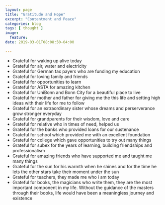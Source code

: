 ```yaml
---
layout: page
title: "Gratitude and Hope"
excerpt: "Contentment and Peace"
categories: blog
tags: [ thought ]
image:
  feature:
date: 2019-03-01T08:08:50-04:00

---
```


* Grateful for waking up alive today
* Grateful for air, water and electricity
* Grateful for German tax payers who are funding my education
* Grateful for loving family and friends
* Grateful for opportunities to learn
* Grateful for ASTA for amazing kitchen
* Grateful for UniBonn and Bonn City for a beautiful place to live
* Grateful for mother and father for giving me the this life and setting high ideas with their life for me to follow
* Grateful for an extraordinary sister whose dreams and perserverance grow stronger everyday
* Grateful for grandparents for their wisdom, love and care
* Grateful for relative who in times of need, helped us
* Grateful for the banks who provided loans for our sustenance
* Grateful for school which provided me with an excellent foundation
* Grateful for college which gave opportunities to try out many things
* Grateful for subex for the years of learning, building friendships and professionalism
* Grateful for amazing friends who have supported me and taught me many things
* Grateful for the sun for his warmth when he shines and for the time he lets the other stars take their moment under the sun
* Grateful for teachers, they made me who i am today
* Grateful for books, the magicians who write them, they are the most important component in my life. Without the guidance of the masters through their books, life would have been a meaningless journey and existence
